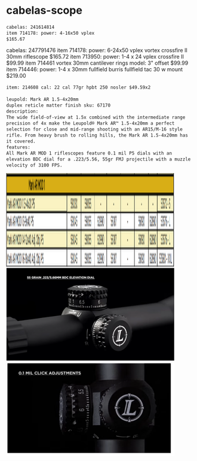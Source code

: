 # cabelas-scope
```
cabelas: 241614814
item 714178: power: 4-16x50 vplex
$165.67
```
cabelas: 247791476
item 714178: power: 6-24x50 vplex 
vortex crossfire II 30mm riflescope
$165.72
item 713950: power: 1-4 x 24 vplex crossfire II
$99.99
item 714461 vortex 30mm cantilever rings model: 3" offset $99.99
item 714446: power: 1-4 x 30mm fullfield burris fullfield tac 30 w mount $219.00 
```
item: 214608 cal: 22 cal 77gr hpbt 250 nosler $49.59x2

leupold: Mark AR 1.5-4x20mm
duplex reticle matter finish sku: 67170
description:
The wide field-of-view at 1.5x combined with the intermediate range precision of 4x make the Leupold® Mark AR™ 1.5-4x20mm a perfect selection for close and mid-range shooting with an AR15/M-16 style rifle. From heavy brush to rolling hills, the Mark AR 1.5-4x20mm has it covered.
features:
All Mark AR MOD 1 riflescopes feature 0.1 mil P5 dials with an elevation BDC dial for a .223/5.56, 55gr FMJ projectile with a muzzle velocity of 3100 FPS.

```
<img src="https://github.com/cgpeanut/cabelas-scopes/blob/master/images/mark-ar-mod1.png" alt="IMAGE ALT TEXT HERE" width="450" height="250" /></a>
<img src="https://github.com/cgpeanut/cabelas-scopes/blob/master/images/bdc-elevation-dial.png" alt="IMAGE ALT TEXT HERE" width="450" height="250" /></a>
<img src="https://github.com/cgpeanut/cabelas-scopes/blob/master/images/mil-click-adj.png" alt="IMAGE ALT TEXT HERE" width="450" height="250" /></a>



